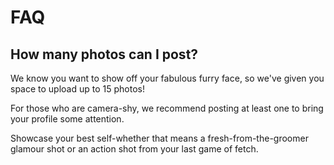 # FAQ

## How many photos can I post?
 
We know you want to show off your fabulous furry face, so we've given you space to upload up to 15 photos! 

For those who are camera-shy, we recommend posting at least one to bring your profile some attention. 

Showcase your best self-whether that means a fresh-from-the-groomer glamour shot or an action shot from your last game of fetch.
